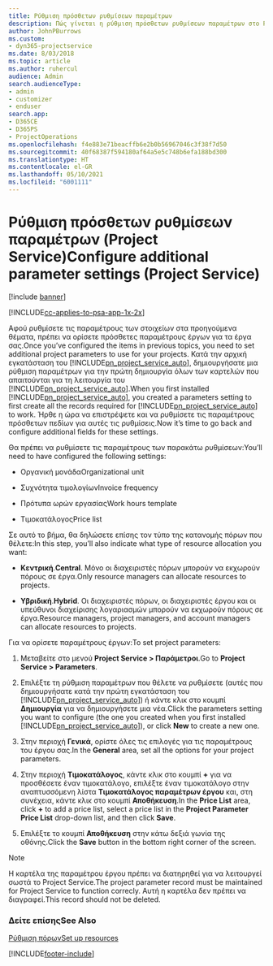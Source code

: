 ```yaml
---
title: Ρύθμιση πρόσθετων ρυθμίσεων παραμέτρων
description: Πώς γίνεται η ρύθμιση πρόσθετων ρυθμίσεων παραμέτρων στο Project Service
author: JohnPBurrows
ms.custom:
- dyn365-projectservice
ms.date: 8/03/2018
ms.topic: article
ms.author: ruhercul
audience: Admin
search.audienceType:
- admin
- customizer
- enduser
search.app:
- D365CE
- D365PS
- ProjectOperations
ms.openlocfilehash: f4e883e71beacffb6e2b0b56967046c3f38f7d50
ms.sourcegitcommit: 40f68387f594180af64a5e5c748b6efa188bd300
ms.translationtype: HT
ms.contentlocale: el-GR
ms.lasthandoff: 05/10/2021
ms.locfileid: "6001111"
---
```

# <a name="configure-additional-parameter-settings-project-service"></a><span data-ttu-id="dcce3-103">Ρύθμιση πρόσθετων ρυθμίσεων παραμέτρων (Project Service)</span><span class="sxs-lookup"><span data-stu-id="dcce3-103">Configure additional parameter settings (Project Service)</span></span>

[!include [banner](../includes/psa-now-project-operations.md)]

[!INCLUDE[cc-applies-to-psa-app-1x-2x](../includes/cc-applies-to-psa-app-1x-2x.md)]

<span data-ttu-id="dcce3-104">Αφού ρυθμίσετε τις παραμέτρους των στοιχείων στα προηγούμενα θέματα, πρέπει να ορίσετε πρόσθετες παραμέτρους έργων για τα έργα σας.</span><span class="sxs-lookup"><span data-stu-id="dcce3-104">Once you’ve configured the items in previous topics, you need to set additional project parameters to use for your projects.</span></span> <span data-ttu-id="dcce3-105">Κατά την αρχική εγκατάσταση του [!INCLUDE[pn_project_service_auto](../includes/pn-project-service-auto.md)], δημιουργήσατε μια ρύθμιση παραμέτρων για την πρώτη δημιουργία όλων των καρτελών που απαιτούνται για τη λειτουργία του [!INCLUDE[pn_project_service_auto](../includes/pn-project-service-auto.md)].</span><span class="sxs-lookup"><span data-stu-id="dcce3-105">When you first installed [!INCLUDE[pn_project_service_auto](../includes/pn-project-service-auto.md)], you created a parameters setting to first create all the records required for [!INCLUDE[pn_project_service_auto](../includes/pn-project-service-auto.md)] to work.</span></span> <span data-ttu-id="dcce3-106">Ήρθε η ώρα να επιστρέψετε και να ρυθμίσετε τις παραμέτρους πρόσθετων πεδίων για αυτές τις ρυθμίσεις.</span><span class="sxs-lookup"><span data-stu-id="dcce3-106">Now it’s time to go back and configure additional fields for these settings.</span></span>  
  
 <span data-ttu-id="dcce3-107">Θα πρέπει να ρυθμίσετε τις παραμέτρους των παρακάτω ρυθμίσεων:</span><span class="sxs-lookup"><span data-stu-id="dcce3-107">You’ll need to have configured the following settings:</span></span>  
  
-   <span data-ttu-id="dcce3-108">Οργανική μονάδα</span><span class="sxs-lookup"><span data-stu-id="dcce3-108">Organizational unit</span></span>  
  
-   <span data-ttu-id="dcce3-109">Συχνότητα τιμολογίων</span><span class="sxs-lookup"><span data-stu-id="dcce3-109">Invoice frequency</span></span>  
  
-   <span data-ttu-id="dcce3-110">Πρότυπα ωρών εργασίας</span><span class="sxs-lookup"><span data-stu-id="dcce3-110">Work hours template</span></span>  
  
-   <span data-ttu-id="dcce3-111">Τιμοκατάλογος</span><span class="sxs-lookup"><span data-stu-id="dcce3-111">Price list</span></span>  
 
<span data-ttu-id="dcce3-112">Σε αυτό το βήμα, θα δηλώσετε επίσης τον τύπο της κατανομής πόρων που θέλετε:</span><span class="sxs-lookup"><span data-stu-id="dcce3-112">In this step, you’ll also indicate what type of resource allocation you want:</span></span>  
  
- <span data-ttu-id="dcce3-113">**Κεντρική**.</span><span class="sxs-lookup"><span data-stu-id="dcce3-113">**Central**.</span></span> <span data-ttu-id="dcce3-114">Μόνο οι διαχειριστές πόρων μπορούν να εκχωρούν πόρους σε έργα.</span><span class="sxs-lookup"><span data-stu-id="dcce3-114">Only resource managers can allocate resources to projects.</span></span>  
  
- <span data-ttu-id="dcce3-115">**Υβριδική**.</span><span class="sxs-lookup"><span data-stu-id="dcce3-115">**Hybrid**.</span></span> <span data-ttu-id="dcce3-116">Οι διαχειριστές πόρων, οι διαχειριστές έργου και οι υπεύθυνοι διαχείρισης λογαριασμών μπορούν να εκχωρούν πόρους σε έργα.</span><span class="sxs-lookup"><span data-stu-id="dcce3-116">Resource managers, project managers, and account managers can allocate resources to projects.</span></span>  
  
 
<span data-ttu-id="dcce3-117">Για να ορίσετε παραμέτρους έργων:</span><span class="sxs-lookup"><span data-stu-id="dcce3-117">To set project parameters:</span></span>  
  
1. <span data-ttu-id="dcce3-118">Μεταβείτε στο μενού **Project Service > Παράμετροι**.</span><span class="sxs-lookup"><span data-stu-id="dcce3-118">Go to **Project Service > Parameters**.</span></span>  
  
2. <span data-ttu-id="dcce3-119">Επιλέξτε τη ρύθμιση παραμέτρων που θέλετε να ρυθμίσετε (αυτές που δημιουργήσατε κατά την πρώτη εγκατάσταση του [!INCLUDE[pn_project_service_auto](../includes/pn-project-service-auto.md)]) ή κάντε κλικ στο κουμπί **Δημιουργία** για να δημιουργήσετε μια νέα.</span><span class="sxs-lookup"><span data-stu-id="dcce3-119">Click the parameters setting you want to configure (the one you created when you first installed [!INCLUDE[pn_project_service_auto](../includes/pn-project-service-auto.md)]), or click **New** to create a new one.</span></span>  
  
3. <span data-ttu-id="dcce3-120">Στην περιοχή **Γενικά**, ορίστε όλες τις επιλογές για τις παραμέτρους του έργου σας.</span><span class="sxs-lookup"><span data-stu-id="dcce3-120">In the **General** area, set all the options for your project parameters.</span></span>  
  
4. <span data-ttu-id="dcce3-121">Στην περιοχή **Τιμοκατάλογος**, κάντε κλικ στο κουμπί **+** για να προσθέσετε έναν τιμοκατάλογο, επιλέξτε έναν τιμοκατάλογο στην αναπτυσσόμενη λίστα **Τιμοκατάλογος παραμέτρων έργου** και, στη συνέχεια, κάντε κλικ στο κουμπί **Αποθήκευση**.</span><span class="sxs-lookup"><span data-stu-id="dcce3-121">In the **Price List** area, click **+** to add a price list, select a price list in the **Project Parameter Price List** drop-down list, and then click **Save**.</span></span>  
  
5. <span data-ttu-id="dcce3-122">Επιλέξτε το κουμπί **Αποθήκευση** στην κάτω δεξιά γωνία της οθόνης.</span><span class="sxs-lookup"><span data-stu-id="dcce3-122">Click the **Save** button in the bottom right corner of the screen.</span></span>  

> [!NOTE]
> <span data-ttu-id="dcce3-123">Η καρτέλα της παραμέτρου έργου πρέπει να διατηρηθεί για να λειτουργεί σωστά το Project Service.</span><span class="sxs-lookup"><span data-stu-id="dcce3-123">The project parameter record must be maintained for Project Service to function correcly.</span></span> <span data-ttu-id="dcce3-124">Αυτή η καρτέλα δεν πρέπει να διαγραφεί.</span><span class="sxs-lookup"><span data-stu-id="dcce3-124">This record should not be deleted.</span></span>

### <a name="see-also"></a><span data-ttu-id="dcce3-125">Δείτε επίσης</span><span class="sxs-lookup"><span data-stu-id="dcce3-125">See Also</span></span>  
 [<span data-ttu-id="dcce3-126">Ρύθμιση πόρων</span><span class="sxs-lookup"><span data-stu-id="dcce3-126">Set up resources</span></span>](../psa/set-up-resources.md)


[!INCLUDE[footer-include](../includes/footer-banner.md)]
